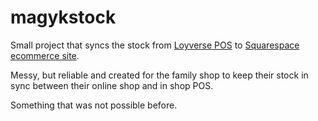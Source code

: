# magykstock

Small project that syncs the stock from [Loyverse POS](https://loyverse.com/) to [Squarespace ecommerce site](https://www.squarespace.com/). 

Messy, but reliable and created for the family shop to keep their stock in sync between their online shop and in shop POS. 

Something that was not possible before.
